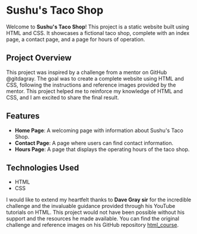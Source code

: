 # Sushu's Taco Shop

Welcome to **Sushu's Taco Shop**! This project is a static website built using HTML and CSS. It showcases a fictional taco shop, complete with an index page, a contact page, and a page for hours of operation.

## Project Overview
This project was inspired by a challenge from a mentor on GitHub @gitdagray. The goal was to create a complete website using HTML and CSS, following the instructions and reference images provided by the mentor. This project helped me to reinforce my knowledge of HTML and CSS, and I am excited to share the final result.

## Features
- **Home Page**: A welcoming page with information about Sushu's Taco Shop.
- **Contact Page**: A page where users can find contact information.
- **Hours Page**: A page that displays the operating hours of the taco shop.

## Technologies Used
- HTML
- CSS

I would like to extend my heartfelt thanks to **Dave Gray sir** for the incredible challenge and the invaluable guidance provided through his YouTube tutorials on HTML. This project would not have been possible without his support and the resources he made available. You can find the original challenge and reference images on his GitHub repository [html_course](https://github.com/gitdagray/html_course).


